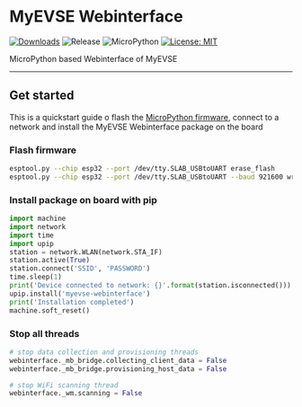 # MyEVSE Webinterface

[![Downloads](https://pepy.tech/badge/myevse-webinterface)](https://pepy.tech/project/myevse-webinterface)
![Release](https://img.shields.io/github/v/release/brainelectronics/myevse-webinterface?include_prereleases&color=success)
![MicroPython](https://img.shields.io/badge/micropython-Ok-green.svg)
[![License: MIT](https://img.shields.io/badge/License-MIT-yellow.svg)](https://opensource.org/licenses/MIT)

MicroPython based Webinterface of MyEVSE

---------------

## Get started

This is a quickstart guide o flash the
[MicroPython firmware][ref-upy-firmware-download], connect to a network and
install the MyEVSE Webinterface package on the board

### Flash firmware

```bash
esptool.py --chip esp32 --port /dev/tty.SLAB_USBtoUART erase_flash
esptool.py --chip esp32 --port /dev/tty.SLAB_USBtoUART --baud 921600 write_flash -z 0x1000 esp32spiram-20220117-v1.18.bin
```

### Install package on board with pip

```python
import machine
import network
import time
import upip
station = network.WLAN(network.STA_IF)
station.active(True)
station.connect('SSID', 'PASSWORD')
time.sleep(1)
print('Device connected to network: {}'.format(station.isconnected()))
upip.install('myevse-webinterface')
print('Installation completed')
machine.soft_reset()
```

### Stop all threads

```python
# stop data collection and provisioning threads
webinterface._mb_bridge.collecting_client_data = False
webinterface._mb_bridge.provisioning_host_data = False

# stop WiFi scanning thread
webinterface._wm.scanning = False
```

<!-- Links -->
[ref-upy-firmware-download]: https://micropython.org/download/
